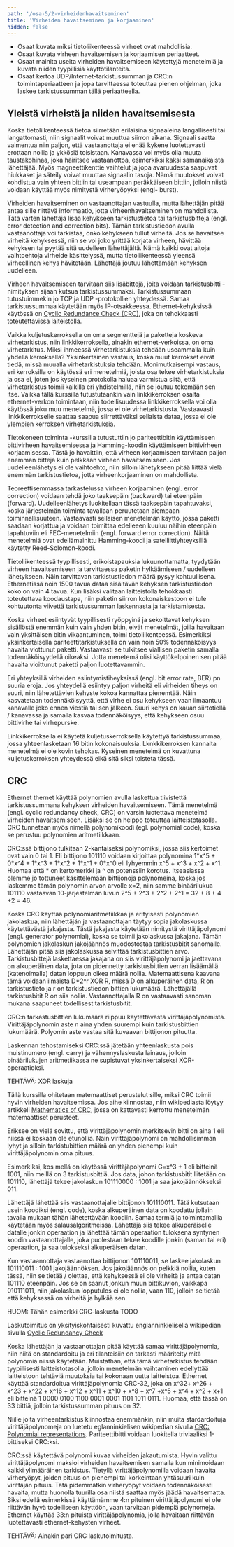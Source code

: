 ```yaml
---
path: '/osa-5/2-virheidenhavaitseminen'
title: 'Virheiden havaitseminen ja korjaaminen'
hidden: false
---
```



<text-box variant='learningObjectives' name='Oppimistavoitteet'>

- Osaat kuvata miksi tietoliikenteessä virheet ovat mahdollisia.
- Osaat kuvata virheen havaitsemisen ja korjaamisen periaatteet.
- Osaat mainita useita virheiden havaitsemiseen käytettyjä menetelmiä ja kuvata niiden tyypillisiä käyttötilanteita.
- Osaat kertoa UDP/Internet-tarkistussumman ja CRC:n toimintaperiaatteen ja jopa tarvittaessa toteuttaa pienen ohjelman, joka laskee tarkistussumman tällä periaatteella.

</text-box>

## Yleistä virheistä ja niiden havaitsemisesta

Koska tietoliikenteessä tietoa siirretään erilaisina signaaleina langallisesti tai langattomasti, niin signaalit voivat muuttua siirron aikana. Signaali saatta vaimentua niin paljon, että vastaanottaja ei enää kykene luotettavasti erottaan nollia ja ykkösiä toisistaan. Kanavassa voi myös olla muuta taustakohinaa, joka häiritsee vastaanottoa, esimerkiksi kaksi samanaikaista lähettäjää. Myös magneettikenttie vaihtelut ja jopa avaruudesta saapuvat hiukkaset ja säteily voivat muuttaa signaalin tasoja. Nämä muutokset voivat kohdistua vain yhteen bittiin tai useampaan peräkkäiseen bittiin, jolloin niistä voidaan käyttää myös nimitystä virheryöpyksi (engl- burst).

Virheiden havaitseminen on vastaanottajan vastuulla, mutta lähettäjän pitää antaa sille riittävä informaatio, jotta virheenhavaitseminen on mahdollista. Tätä varten lähettäjä lisää kehykseen tarkistustietoa tai tarkistusbittejä (engl. error detection and correction bits). Tämän tarkistustiedon avulla vastaanottaja voi tarkistaa, onko kehykseen tullut virheitä. Jos se havaitsee virheitä kehyksessä, niin se voi joko yrittää korjata virheen, hävittää kehyksen tai pyytää sitä uudelleen lähettäjältä. Nämä kaikki ovat aitoja vaihtoehtoja virheide käsittelyssä, mutta tietoliikenteessä yleensä virheellinen kehys hävitetään. Lähettäjä joutuu lähettämään kehyksen uudelleen.
  
Virheen havaitsemiseen tarvitaan siis lisäbittejä, joita voidaan tarkistusbitti -nimityksen sijaan kutsua tarkistussummaksi. Tarkistussummaan tutustuimmekin jo TCP ja UDP -protokollien yhteydessä. Samaa tarkistussummaa käytetään myös IP-otsakkeessa. Ethernet-kehyksissä käytössä on [Cyclic Redundance Check (CRC)](https://fi.wikipedia.org/wiki/CRC), joka on tehokkaasti toteutettavissa laiteistolla.

Vaikka kuljetuskerroksella on oma segmenttejä ja paketteja koskeva virhetarkistus, niin linkkikerroksella, ainakin ethernet-verkoissa, on oma virhetarkitus. Miksi ihmeessä virhetarkistuksia tehdään useammalla kuin yhdellä kerroksella? Yksinkertainen vastaus, koska muut kerrokset eivät tiedä, missä muualla virhetarkistuksia tehdään. Monimutkaisempi vastaus, eri kerroksilla on käytössä eri menetelmiä, joista osa tekee virhetarkistuksia ja osa ei, joten jos kyseinen protokolla haluaa varmistua siitä, että virhetarkistus toimii kaikilla eri yhdistelmillä, niin se joutuu tekemään sen itse. Vaikka tällä kurssilla tutustutaankin vain linkkikerroksen osalta ethernet-verkon toimintaan, niin todellisuudessa linkkikerroksella voi olla käytössä joku muu menetelmä, jossa ei ole virhetarkistusta. Vastaavasti linkkikerrokselle saattaa saapua siirrettäväksi sellaista dataa, jossa ei ole ylempien kerroksen virhetarkistuksia.

Tietokoneen toiminta -kurssilla tutustuttiin jo pariteettibitin käyttämiseen bittivirheen havaitsemisessa ja Hamming-koodin käyttämiseen bittivirheen korjaamisessa. Tästä jo havaittiin, että virheen korjaamiseen tarvitaan paljon enemmän bittejä kuin pelkkään virheen havaitsemiseen. Jos uudelleenlähetys ei ole vaihtoehto, niin silloin lähetykseen pitää liittää vielä enemmän tarkistustietoa, jotta virheenkorjaaminen on mahdollista.

Teoreettisemmassa tarkastelussa virheen korjaaminen (engl. error correction) voidaan tehdä joko taaksepäin (backward) tai eteenpäin (forward). Uudelleenlähetys luokitellaan tässä taaksepäin tapahtuvaksi, koska järjestelmän toiminta tavallaan peruutetaan aiempaan toiminnallisuuteen. Vastaavasti sellaisen menetelmän käyttö, jossa paketti saadaan korjattua ja voidaan toimittaa edelleeen kuuluu näihin eteenpäin tapahtuviin eli FEC-menetelmiin (engl. forward error correction).  Näitä menetelmiä ovat edellämainittu Hamming-koodi ja satelliittiyhteyksillä käytetty Reed-Solomon-koodi.

Tietoliikenteessä tyypillisesti, erikoistapauksia lukuunottamatta, tyydytään virheen havaitsemiseen ja tarvittaessa paketin hylkäämiseen / uudelleen lähetykseen. Näin tarvittavan tarkistustiedon määrä pysyy kohtuullisena. Ethernetissä noin 1500 tavua dataa sisältävän kehyksen tarkistustiedon koko on vain 4 tavua. Kun lisäksi valitaan laitteistolla tehokkaasti toteutettava koodaustapa, niin paketin siirron kokonaiskestoon ei tule kohtuutonta viivettä tarkistussumman laskennasta ja tarkistamisesta.

Koska virheet esiintyvät tyypillisesti ryöppyinä ja sekoittavat kehyksen sisällöstä enemmän kuin vain yhden bitin, eivät menetelmät, joilla havaitaan vain yksittäisen bitin vikaantuminen, toimi tietoliikenteessä. Esimerkiksi yksinkertaisella pariteettitarkistuksella on vain noin 50% todennäköisyys havaita viottunut paketti.  Vastaavasti se tulkitsee viallisen paketin samalla todennäköisyydellä oikeaksi. Jotta menetemä olisi käyttökelpoinen sen pitää havaita vioittunut paketti paljon luotettavammin.

Eri yhteyksillä virheiden esiintymistiheyksissä (engl. bit error rate, BER) pn suuria eroja. Jos yhteydellä esiintyy paljon virheitä eli virheiden tiheys on suuri, niin lähetettävien kehyste kokoa kannattaa pienemtää. Näin kasvatetaan todennäköisyyttä, että virhe ei osu kehykseen vaan ilmaantuu kanavalle joko ennen viestiä tai sen jälkeen. Suuri kehys on kauan siirtotiellä / kanavassa ja samalla kasvaa todennäköisyys, että kehykseen osuu bittivirhe tai virhepurske.

Linkkikerroksella ei käytetä kuljetuskerroksella käytettyä tarkistussummaa, jossa yhteenlasketaan 16 bitin kokonaisuuksia. Lknkkikerroksen kannalta menetelmä ei ole kovin tehokas. Kyseinen menetelmä on kuvattuna kuljetuskerroksen yhteydessä eikä sitä siksi toisteta tässä.



## CRC

Ethernet thernet käyttää polynomien avulla laskettua tiivistettä tarkistussummana kehyksen virheiden havaitsemiseen. Tämä menetelmä (engl. cyclic redundancy check, CRC) on varsin luotettava menetelmä virheiden havaitsemiseen. Lisäksi se on helppo toteuttaa laitteistotasolla. CRC tunnetaan myös nimellä polynomikoodi (egl. polynomial code), koska se perustuu polynomien aritmetiikkaan. 


CRC:ssä bittijono tulkitaan 2-kantaiseksi polynomiksi, jossa siis kertoimet ovat vain 0 tai 1. Eli bittijono 101110 voidaan kirjoittaa polynomina 1\*x^5 + 0\*x^4 + 1\*x^3 + 1\*x^2 + 1\*x^1 + 0\*x^0 eli lyhyemmin x^5 + x^3 + x^2 + x^1. Huomaa että \* on kertomerkki ja  ^ on potenssiin korotus. Itseasiassa olemme jo tottuneet käsittelemään bittijonoja polynomeina, koska jos laskemme tämän polynomin arvon arvolle x=2, niin samme binäärilukua 101110 vastaavan 10-järjestelmän luvun 2^5 + 2^3 + 2^2 + 2^1 = 32 + 8 + 4 +2 = 46.

Koska CRC käyttää polynomiaritmetiikkaa ja erityisesti polynomien jakolaskua, niin lähettäjän ja vastaanottajan täytyy sopia jakolaskussa käytettävästä jakajasta. Tästä jakajasta käytetään nimitystä virittäjäpolynomi (engl. generator polynomial), koska se toimii jakolaskussa jakajana. Tämän polynomien jakolaskun jakojäännös muodostostaa tarkistusbitit sanomalle. Lähettäjän pitää siis jakolaskussa selvittää tarkistusbittien arvo. Tarkistusbittejä laskettaessa jakajana on siis virittäjäpolynomi ja jaettavana on alkuperäinen data, jota on pidennetty tarkistusbittien verran lisäämällä (katenoimalla) datan loppuun oikea määrä nollia. Matemaattisena kaavana tämä voidaan ilmaista D\*2^r XOR R, missä D on alkuperäinen data, R on tarkistustieto ja r on tarkistustiedon bittien lukumäärä. Lähettäjällä tarkistusbitit R on siis nollia. Vastaanottajalla R on vastaavasti sanoman mukana saapuneet todellisest tarkistusbitit.

CRC:n tarkastusbittien lukumäärä riippuu käytettävästä virittäjäpolynomista. Virittäjäpolynomin aste n aina yhden suurempi kuin tarkistusbittien lukumäärä. Polyomin aste vastaa sitä kuvaavan bittijonon pituutta.

Laskennan tehostamiseksi CRC:ssä jätetään yhteenlaskusta pois muistinumero (engl. carry) ja vähennyslaskusta lainaus, jolloin binäärilukujen aritmetiikassa ne supistuvat yksinkertaiseksi XOR-operaatioksi.

TEHTÄVÄ:  XOR laskuja

Tällä kurssilla ohitetaan matemaattiset perustelut sille, miksi CRC toimii hyvin virheiden havaitsemissa. Jos aihe kiinnostaa, niin wikipediasta löytyy artikkeli [Mathematics of CRC](http://en.wikipedia.org/wiki/Mathematics_of_CRC), jossa on kattavasti kerrottu menetelmän matemaattiset perusteet.

Eriksee on vielä sovittu, että virittäjäpolynomin merkitsevin bitti on aina 1 eli niissä ei koskaan ole etunollia. Näin virittäjäpolynomi on mahdollisimman lyhyt ja silloin tarkistubittien määrä on yhden pienempi kuin virittäjäpolynomin oma pituus.

Esimerkiksi, kos mellä on käytössä virittäjäpolynomi G=x^3 + 1 eli bitteinä 1001, niin meillä on 3 tarkistusbittiä. 
Jos data, johon tarkistusbitit liitetään on 101110, lähettäjä tekee jakolaskun 101110000 : 1001 ja saa jakojäännökseksi 011.

Lähettäjä lähettää siis vastaanottajalle bittijonon 101110011. Tätä kutsutaan usein koodiksi (engl. code), koska alkuperäinen data on koodattu jollain tavalla mukaan tähän lähetettävään koodiin. Samaa termiä ja toimintamallia käytetään myös salausalgoritmeissa. Lähettäjä siis tekee alkuperäiselle datalle jonkin operaation ja lähettää tämän operaation tuloksena syntynen koodin vastaanottajalle, joka puolestaan tekee koodille jonkin (saman tai eri) operaation, ja saa tulokseksi alkuperäisen datan.

Kun vastaannottaja vastaanottaa bittijonon 101110011, se laskee jakolaskun 101110011 : 1001 jakojäännöksen. Jos jakojäännös on pelkkiä nollia, kuten tässä, niin se tietää / olettaa, että kehyksessä ei ole virheitä ja antaa datan 101110 eteenpäin. Jos se on saanut jonkun muun bittikuvion, vaikkapa 010111011, niin jakolaskun lopputulos ei ole nollia, vaan 110, jolloin se tietää että kehyksessä on virheitä ja hylkää sen.


HUOM: Tähän esimerkki CRC-laskusta  TODO

Laskutoimitus on yksityiskohtaisesti kuvattu englanninkielisellä wikipedian sivulla [Cyclic Redundancy Check](https://en.wikipedia.org/wiki/Cyclic_redundancy_check) 

Koska lähettäjän ja vastaanottajan pitää käyttää samaa virittäjäpolynomia, niin niitä on standardoitu ja eri tilanteisiin on tarkasti määritelty mitä polynomia niissä käytetään.  Muistathan, että tämä virhetarkistus tehdään tyypillisesti laitteistotasolla, jolloin menetelmän vaihtaminen edellyttää laitteistoon tehtäviä muutoksia tai kokonaan uutta laitteistoa. Ethernet käyttää standardoitua virittäjäpolynomia CRC-32, joka on x^32+ x^26 + x^23 + x^22 + x^16 + x^12 + x^11 + x^10 + x^8 + x^7 +x^5 + x^4 + x^2 + x+1 
eli bitteinä 1 0000 0100 1100 0001 0001 1101 1011 0111. Huomaa, että tässä on 33 bittiä, jolloin tarkistussumman pituus on 32.

Niille joita virheentarkistus kiinnostaa enemmänkin, niin muita stardardoituja virittäjäpolynomeja on luetetu eglanninkielisen wikipedian sivulla [CRC: Polynomial representations](https://en.wikipedia.org/wiki/Cyclic_redundancy_check#Polynomial_representations_of_cyclic_redundancy_checks). Pariteettibitti voidaan luokitella triviaaliksi 1-bittiseksi CRC:ksi.


CRC:ssä käytettävä polynomi kuvaa virheiden jakautumista. Hyvin valittu virittäjäpolynomi maksioi virheiden havaitsemisen samalla kun minimoidaan kaikki ylimääräinen tarkistus. Tietyllä virittäjäpolynomilla voidaan havaita virheryöpyt, joiden pituus on pienempi tai korkeintaan yhtäsuuri kuin virittäjän pituus. Tätä pidemmätkin virheryöpyt voidaan todennäköisesti havaita, mutta huonolla tuurilla osa niistä saattaa myös jäädä havaitsematta. Siksi edellä esimerkissä käyttämämme 4:n pituinen virittäjäpolynomi ei ole riittävän hyvä todelliseen käyttöön, vaan tarvitaan pidempiä polynomeja. Ethernet käyttää 33:n pituista virittäjäpolynomia, jolla havaitaan riittävän luotettavasti ethernet-kehysten virheet.



TEHTÄVÄ: Ainakin pari CRC laskutoimitusta.



<quiz id='3a28a6ee-2504-44c5-957d-1dbd9e9533af'></quiz>

